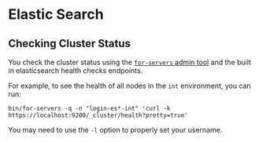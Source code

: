 # Elastic Search

## Checking Cluster Status

You check the cluster status using the [`for-servers` admin tool](../tools.md)
and the built in elasticsearch health checks endpoints.

For example, to see the health of all nodes in the `int` environment, you can
run:

```
bin/for-servers -q -n "login-es*-int" 'curl -k https://localhost:9200/_cluster/health?pretty=true'
```

You may need to use the `-l` option to properly set your username.

